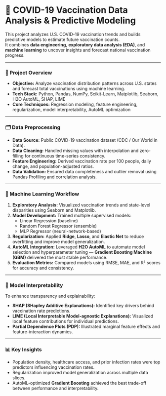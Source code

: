 # 🧬 COVID-19 Vaccination Data Analysis & Predictive Modeling

This project analyzes U.S. COVID-19 vaccination trends and builds predictive models to estimate future vaccination counts.  
It combines **data engineering**, **exploratory data analysis (EDA)**, and **machine learning** to uncover insights and forecast national vaccination progress.

---

### 🚀 Project Overview
- **Objective:** Analyze vaccination distribution patterns across U.S. states and forecast total vaccinations using machine learning.  
- **Tech Stack:** Python, Pandas, NumPy, Scikit-Learn, Matplotlib, Seaborn, H2O AutoML, SHAP, LIME  
- **Core Techniques:** Regression modeling, feature engineering, regularization, model interpretability, AutoML optimization  

---

### 🗂️ Data Preprocessing
- **Data Source:** Public COVID-19 vaccination dataset (CDC / Our World in Data).  
- **Data Cleaning:** Handled missing values with interpolation and zero-filling for continuous time-series consistency.  
- **Feature Engineering:** Derived vaccination rate per 100 people, daily change, and population-adjusted ratios.  
- **Data Validation:** Ensured data completeness and outlier removal using Pandas Profiling and correlation analysis.  

---

### 🤖 Machine Learning Workflow
1. **Exploratory Analysis:** Visualized vaccination trends and state-level disparities using Seaborn and Matplotlib.  
2. **Model Development:** Trained multiple supervised models:  
   - Linear Regression (baseline)  
   - Random Forest Regressor (ensemble)  
   - MLP Regressor (neural-network-based)  
3. **Regularization:** Applied **Ridge**, **Lasso**, and **Elastic Net** to reduce overfitting and improve model generalization.  
4. **AutoML Integration:** Leveraged **H2O AutoML** to automate model selection and hyperparameter tuning — **Gradient Boosting Machine (GBM)** delivered the most stable performance.  
5. **Evaluation Metrics:** Compared models using RMSE, MAE, and R² scores for accuracy and consistency.  

---

### 🧩 Model Interpretability
To enhance transparency and explainability:  
- **SHAP (SHapley Additive Explanations):** Identified key drivers behind vaccination rate predictions.  
- **LIME (Local Interpretable Model-agnostic Explanations):** Visualized local feature contributions for individual predictions.  
- **Partial Dependence Plots (PDP):** Illustrated marginal feature effects and feature-interaction dynamics.  

---

### 📊 Key Insights
- Population density, healthcare access, and prior infection rates were top predictors influencing vaccination rates.  
- Regularization improved model generalization across multiple data slices.  
- AutoML-optimized **Gradient Boosting** achieved the best trade-off between performance and interpretability.  
